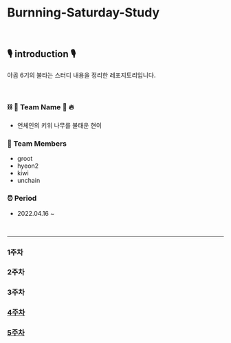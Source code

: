 # Burnning-Saturday-Study


<br>

## 🎙 introduction 🎙
야곰 6기의 불타는 스터디 내용을 정리한 레포지토리입니다.

<br>

### ⛓ 🥝 Team Name  🎄 🔥
  *  언체인의 키위 나무를 불태운 현이

### 👤 Team Members
  * groot
  * hyeon2
  * kiwi
  * unchain      
  

### ⏰ Period     
* 2022.04.16 ~          


<br>

---

### 1주차
### 2주차
### 3주차
### [4주차](https://github.com/Groot-94/Burnning-Saturday-Study/wiki/2022-05-07)
### [5주차](https://github.com/Groot-94/Burnning-Saturday-Study/wiki/2022-05-14)
